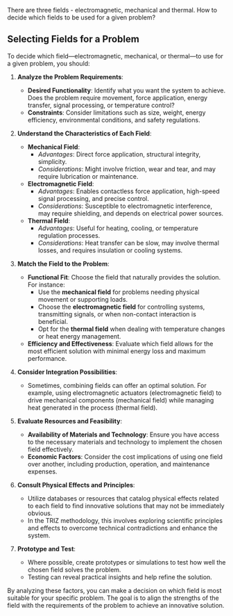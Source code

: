 There are three fields - electromagnetic, mechanical and thermal. How to decide which fields to be used for a given problem?

## Selecting Fields for a Problem

To decide which field—electromagnetic, mechanical, or thermal—to use for a given problem, you should:

1. **Analyze the Problem Requirements**:
   - **Desired Functionality**: Identify what you want the system to achieve. Does the problem require movement, force application, energy transfer, signal processing, or temperature control?
   - **Constraints**: Consider limitations such as size, weight, energy efficiency, environmental conditions, and safety regulations.

2. **Understand the Characteristics of Each Field**:
   - **Mechanical Field**:
     - *Advantages*: Direct force application, structural integrity, simplicity.
     - *Considerations*: Might involve friction, wear and tear, and may require lubrication or maintenance.
   - **Electromagnetic Field**:
     - *Advantages*: Enables contactless force application, high-speed signal processing, and precise control.
     - *Considerations*: Susceptible to electromagnetic interference, may require shielding, and depends on electrical power sources.
   - **Thermal Field**:
     - *Advantages*: Useful for heating, cooling, or temperature regulation processes.
     - *Considerations*: Heat transfer can be slow, may involve thermal losses, and requires insulation or cooling systems.

3. **Match the Field to the Problem**:
   - **Functional Fit**: Choose the field that naturally provides the solution. For instance:
     - Use the **mechanical field** for problems needing physical movement or supporting loads.
     - Choose the **electromagnetic field** for controlling systems, transmitting signals, or when non-contact interaction is beneficial.
     - Opt for the **thermal field** when dealing with temperature changes or heat energy management.
   - **Efficiency and Effectiveness**: Evaluate which field allows for the most efficient solution with minimal energy loss and maximum performance.

4. **Consider Integration Possibilities**:
   - Sometimes, combining fields can offer an optimal solution. For example, using electromagnetic actuators (electromagnetic field) to drive mechanical components (mechanical field) while managing heat generated in the process (thermal field).

5. **Evaluate Resources and Feasibility**:
   - **Availability of Materials and Technology**: Ensure you have access to the necessary materials and technology to implement the chosen field effectively.
   - **Economic Factors**: Consider the cost implications of using one field over another, including production, operation, and maintenance expenses.

6. **Consult Physical Effects and Principles**:
   - Utilize databases or resources that catalog physical effects related to each field to find innovative solutions that may not be immediately obvious.
   - In the TRIZ methodology, this involves exploring scientific principles and effects to overcome technical contradictions and enhance the system.

7. **Prototype and Test**:
   - Where possible, create prototypes or simulations to test how well the chosen field solves the problem.
   - Testing can reveal practical insights and help refine the solution.

By analyzing these factors, you can make a decision on which field is most suitable for your specific problem. The goal is to align the strengths of the field with the requirements of the problem to achieve an innovative solution.
